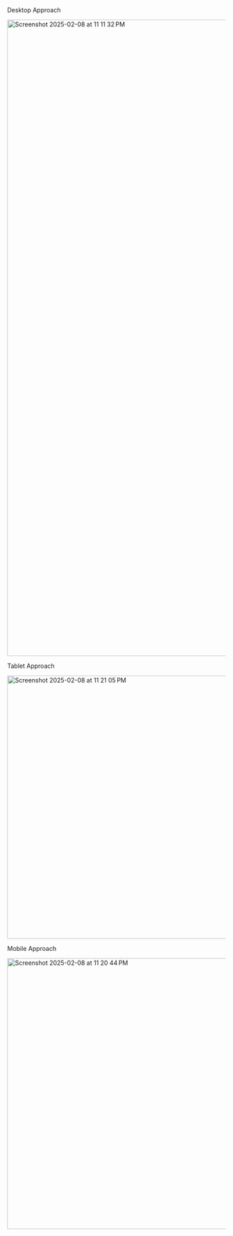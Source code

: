<p>Desktop Approach</p>
<img width="1468" alt="Screenshot 2025-02-08 at 11 11 32 PM" src="https://github.com/user-attachments/assets/503ba200-b55c-4a16-8510-2981e1f93478" />
<p>Tablet Approach</p>
<img width="607" alt="Screenshot 2025-02-08 at 11 21 05 PM" src="https://github.com/user-attachments/assets/b102b7fd-5f65-4353-b315-b522b2e349d9" />
<p>Mobile Approach</p>
<img width="625" alt="Screenshot 2025-02-08 at 11 20 44 PM" src="https://github.com/user-attachments/assets/5ac7cde9-2496-4254-bb68-6a98df265b81" />
